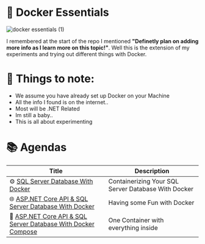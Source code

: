 # 🐋 Docker Essentials

![docker essentials (1)](https://github.com/user-attachments/assets/4b028c90-29e4-4e59-8239-7cd6555c744f)

I remembered at the start of the repo I mentioned **"Definetly plan on adding more info as I learn more on this topic!"**. Well this is the extension of my experiments and trying out different things with Docker. 

# 📝 Things to note:
- We assume you have already set up Docker on your Machine
- All the info I found is on the internet..
- Most will be .NET Related
- Im still a baby..
- This is all about experimenting

# 📚 Agendas

| Title             | Description                       |
|---------------------|-----------------------------------|
| ⚙️ [SQL Server Database With Docker](https://github.com/lukepadiachy/docker-for-beginners/blob/main/docker-essentials/1.Containerizing%20Your%20SQL%20Server%20Database%20With%20Docker.md) | Containerizing Your SQL Server Database With Docker |
| 🌐 [ASP.NET Core API & SQL Server Database With Docker](https://github.com/lukepadiachy/docker-for-beginners/blob/main/docker-essentials/2.ASP%20DotNet%20Core%20API%20and%20SQL%20Server%20Database%20with%20Docker.md) | Having some Fun with Docker |
| 🐳 [ASP.NET Core API & SQL Server Database With Docker Compose](https://github.com/lukepadiachy/docker-for-beginners/blob/main/docker-essentials/3.ASP.NET%20Core%20API%20%26%20SQL%20Server%20Database%20With%20Docker%20Compose.md) | One Container with everything inside |

